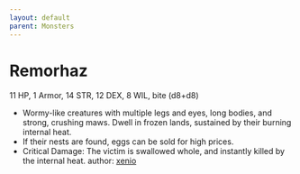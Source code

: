 ```yaml
---
layout: default
parent: Monsters
---
```

# Remorhaz
11 HP, 1 Armor, 14 STR, 12 DEX, 8 WIL, bite (d8+d8)
- Wormy-like creatures with multiple legs and eyes, long bodies, and strong, crushing maws. Dwell in frozen lands, sustained by their burning internal heat.
- If their nests are found, eggs can be sold for high prices.
- Critical Damage: The victim is swallowed whole, and instantly killed by the internal heat.
author: [xenio](https://xenioinabottle.blogspot.com)
